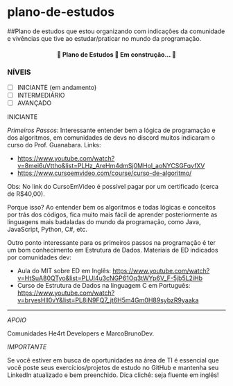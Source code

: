 # plano-de-estudos
##Plano de estudos que estou organizando com indicações da comunidade e vivências que tive ao estudar/praticar no mundo da programação.

<h4 align="center"> 
	🚧  Plano de Estudos 🚀 Em construção...  🚧
</h4>

### NÍVEIS

- [ ] INICIANTE (em andamento)
- [ ] INTERMEDIÁRIO
- [ ] AVANÇADO

INICIANTE

*Primeiros Passos:*
Interessante entender bem a lógica de programação e dos algoritmos, em comunidades de devs no discord muitos indicaram o curso do Prof. Guanabara.
Links: 
- https://www.youtube.com/watch?v=8mei6uVttho&list=PLHz_AreHm4dmSj0MHol_aoNYCSGFqvfXV 
- https://www.cursoemvideo.com/course/curso-de-algoritmo/

Obs: No link do CursoEmVideo é possível pagar por um certificado (cerca de R$40,00).

Porque isso?
Ao entender bem os algoritmos e todas lógicas e conceitos por trás dos códigos, fica muito mais fácil de aprender posteriormente as linguagens mais badaladas do mundo da programação, como Java, JavaScript, Python, C#, etc.

Outro ponto interessante para os primeiros passos na programação é ter um bom conhecimento em Estrutura de Dados.
Materiais de ED indicados por comunidades dev:
- Aula do MIT sobre ED em Inglês: https://www.youtube.com/watch?v=HtSuA80QTyo&list=PLUl4u3cNGP61Oq3tWYp6V_F-5jb5L2iHb
- Curso de Estrutura de Dados na linguagem C em Português: https://www.youtube.com/watch?v=bryesHll0vY&list=PL8iN9FQ7_jt6H5m4Gm0H89sybzR9yaaka

--------------------------------------------------------------------------------------------------------------

_APOIO_

Comunidades He4rt Developers e MarcoBrunoDev.

_IMPORTANTE_

Se você estiver em busca de oportunidades na área de TI é essencial que você poste seus exercícios/projetos de estudo no GitHub e mantenha seu LinkedIn atualizado e bem preenchido.
Dica clichê: seja fluente em inglês!

